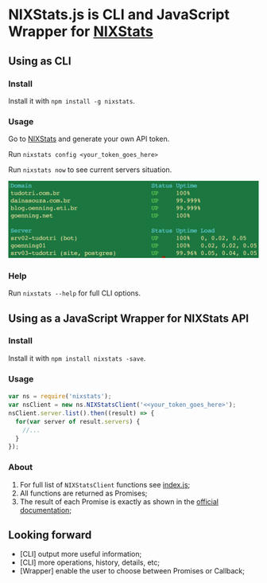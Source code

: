 # NIXStats.js is CLI and JavaScript Wrapper for [NIXStats](https://nixstats.com)

## Using as CLI

### Install

Install it with `npm install -g nixstats`.

### Usage

Go to [NIXStats](https://nixstats.com) and generate your own API token.

Run `nixstats config <your_token_goes_here>`

Run `nixstats now` to see current servers situation.

![](nixstats.png)

### Help

Run `nixstats --help` for full CLI options.

## Using as a JavaScript Wrapper for NIXStats API

### Install

Install it with `npm install nixstats -save`.

### Usage

```javascript
var ns = require('nixstats');
var nsClient = new ns.NIXStatsClient('<<your_token_goes_here>');
nsClient.server.list().then((result) => {
  for(var server of result.servers) {
    //...
  }
});
```

### About

1. For full list of `NIXStatsClient` functions see [index.js](lib/index.js);
2. All functions are returned as Promises;
3. The result of each Promise is exactly as shown in the [official documentation](https://nixstats.com/api/documentation.html);

## Looking forward

- [CLI] output more useful information;
- [CLI] more operations, history, details, etc;
- [Wrapper] enable the user to choose between Promises or Callback;